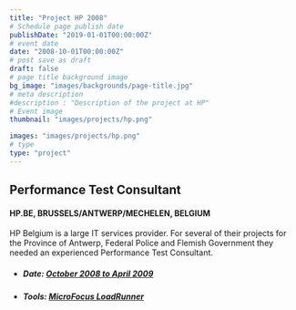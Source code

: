 ```yaml
---
title: "Project HP 2008"
# Schedule page publish date
publishDate: "2019-01-01T00:00:00Z"
# event date
date: "2008-10-01T00:00:00Z"
# post save as draft
draft: false
# page title background image
bg_image: "images/backgrounds/page-title.jpg"
# meta description
#description : "Description of the project at HP"
# Event image
thumbnail: "images/projects/hp.png"

images: "images/projects/hp.png"
# type
type: "project"
---
```





## Performance Test Consultant

#### HP.BE, BRUSSELS/ANTWERP/MECHELEN, BELGIUM

HP Belgium is a large IT services provider. For several of their projects for the Province of Antwerp, Federal Police and Flemish Government they needed an experienced Performance Test Consultant. 

*   ##### Date: [October 2008 to April 2009](http://www.hp.be)

*   ##### Tools: [MicroFocus LoadRunner](https://www.microfocus.com/en-us/products/loadrunner-professional/overview)
